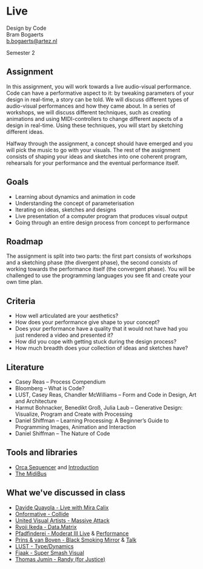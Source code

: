 # Live

Design by Code  
Bram Bogaerts  
[b.bogaerts@artez.nl](mailto:b.bogaerts@artez.nl)

Semester 2

## Assignment

In this assignment, you will work towards a live audio-visual performance. Code can have a performative aspect to it: by tweaking parameters of your design in real-time, a story can be told. We will discuss different types of audio-visual performances and how they came about. In a series of workshops, we will discuss different techniques, such as creating animations and using MIDI-controllers to change different aspects of a design in real-time. Using these techniques, you will start by sketching different ideas.

Halfway through the assignment, a concept should have emerged and you will pick the music to go with your visuals. The rest of the assignment consists of shaping your ideas and sketches into one coherent program, rehearsals for your performance and the eventual performance itself.


## Goals

- Learning about dynamics and animation in code
- Understanding the concept of parameterisation
- Iterating on ideas, sketches and designs
- Live presentation of a computer program that produces visual output
- Going through an entire design process from concept to performance


## Roadmap

The assignment is split into two parts: the first part consists of workshops and a sketching phase (the divergent phase), the second consists of working towards the performance itself (the convergent phase). You will be challenged to use the programming languages you see fit and create your own time plan.

## Criteria

- How well articulated are your aesthetics?
- How does your performance give shape to your concept?
- Does your performance have a quality that it would not have had you just rendered a video and presented it?
- How did you cope with getting stuck during the design process?
- How much breadth does your collection of ideas and sketches have?

## Literature

- Casey Reas – Process Compendium
- Bloomberg – What is Code? 
- LUST, Casey Reas, Chandler McWilliams – Form and Code in Design, Art and Architecture
- Harmut Bohnacker, Benedikt Groß, Julia Laub – Generative Design: Visualize, Program and Create with Processing
- Daniel Shiffman – Learning Processing: A Beginner’s Guide to Programming Images, Animation and Interaction
- Daniel Shiffman – The Nature of Code

## Tools and libraries
- [Orca Sequencer](https://github.com/hundredrabbits/Orca) and [Introduction](https://www.youtube.com/watch?v=RaI_TuISSJE)
- [The MidiBus](http://www.smallbutdigital.com/projects/themidibus/)

## What we've discussed in class

- [Davide Quayola - Live with Mira Calix](https://www.quayola.com/live-with-mira-calix/)
- [Onformative - Collide](https://onformative.com/work/collide)
- [United Visual Artists - Massive Attack](http://uva.co.uk/works/massive-attack-collaborations)
- [Ryoji Ikeda - Data.Matrix](https://www.youtube.com/watch?v=k3J4d4RbeWc)
- [Pfadfinderei - Moderat III Live](http://pfadfinderei.com/project/moderat3live/) & [Performance](https://www.youtube.com/watch?v=ljQTVp7-kSs)
- [Prins & van Boven - Black Smoking Mirror](http://www.474746.org/pages/bsm.html) & [Talk](https://vimeo.com/fiberfestival/cm9#t=579s)
- [LUST - Type/Dynamics](https://vimeo.com/123597888)
- [Fjaak - Super Smash Visual](https://www.youtube.com/watch?v=_nJ97MDD1Bk)
- [Thomas Jumin - Randy (for Justice)](https://www.youtube.com/watch?v=PLOyUQxIsj8)